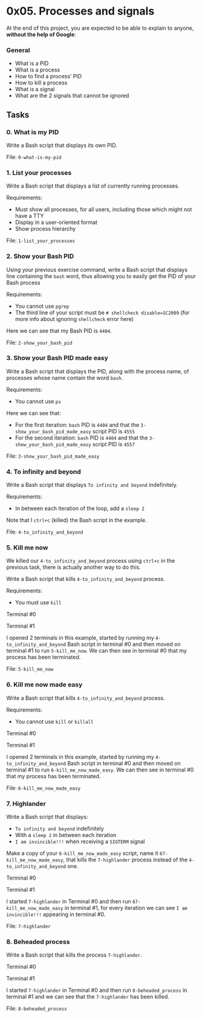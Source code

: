 <h1>0x05. Processes and signals</h1>
<p>At the end of this project, you are expected to be able to explain to anyone, <strong>without the help of Google</strong>:</p>

<h3>General</h3>

<ul>
<li>What is a PID</li>
<li>What is a process</li>
<li>How to find a process&rsquo; PID</li>
<li>How to kill a process</li>
<li>What is a signal</li>
<li>What are the 2 signals that cannot be ignored</li>
</ul>
<h2>Tasks</h2>
  <h3>
    0. What is my PID
  </h3>
  <p>Write a Bash script that displays its own PID.</p>
        <p>File: <code>0-what-is-my-pid</code></p>
  <h3>
    1. List your processes
  </h3>
  <p>Write a Bash script that displays a list of currently running processes.</p>
<p>Requirements:</p>
<ul>
<li>Must show all processes, for all users, including those which might not have a TTY</li>
<li>Display in a user-oriented format</li>
<li>Show process hierarchy</li>
</ul>
        <p>File: <code>1-list_your_processes</code></p>
  <h3>
    2. Show your Bash PID
  </h3>
  <p>Using your previous exercise command, write a Bash script that displays line containing the <code>bash</code> word, thus allowing you to easily get the PID of your Bash process</p>
<p>Requirements:</p>
<ul>
<li>You cannot use <code>pgrep</code></li>
<li>The third line of your script must be <code># shellcheck disable=SC2009</code> (for more info about ignoring <code>shellcheck</code> error here)</li>
</ul>
<p>Here we can see that my Bash PID is <code>4404</code>.</p>
        <p>File: <code>2-show_your_bash_pid</code></p>
  <h3>
    3. Show your Bash PID made easy
  </h3>
  <p>Write a Bash script that displays the PID, along with the process name, of processes whose name contain the word <code>bash</code>.</p>
<p>Requirements:</p>
<ul>
<li>You cannot use <code>ps</code></li>
</ul>
<p>Here we can see that: </p>
<ul>
<li>For the first iteration: <code>bash</code> PID is <code>4404</code> and that the <code>3-show_your_bash_pid_made_easy</code> script PID is <code>4555</code></li>
<li>For the second iteration: <code>bash</code> PID is <code>4404</code> and that the <code>3-show_your_bash_pid_made_easy</code> script PID is <code>4557</code></li>
</ul>
        <p>File: <code>3-show_your_bash_pid_made_easy</code></p>
  <h3>
    4. To infinity and beyond
  </h3>
  <p>Write a Bash script that displays <code>To infinity and beyond</code> indefinitely. </p>
<p>Requirements:</p>
<ul>
<li>In between each iteration of the loop, add a <code>sleep 2</code></li>
</ul>
<p>Note that I <code>ctrl+c</code> (killed) the Bash script in the example.</p>
        <p>File: <code>4-to_infinity_and_beyond</code></p>
  <h3>
    5. Kill me now
  </h3>
  <p>We killed our <code>4-to_infinity_and_beyond</code> process using <code>ctrl+c</code> in the previous task, there is actually another way to do this.</p>
<p>Write a Bash script that kills <code>4-to_infinity_and_beyond</code> process.</p>
<p>Requirements:</p>
<ul>
<li>You must use <code>kill</code></li>
</ul>
<p>Terminal #0</p>
<p>Terminal #1</p>
<p>I opened 2 terminals in this example, started by running my <code>4-to_infinity_and_beyond</code> Bash script in terminal #0 and then moved on terminal #1 to run <code>5-kill_me_now</code>. We can then see in terminal #0 that my process has been terminated.</p>
        <p>File: <code>5-kill_me_now</code></p>
  <h3>
    6. Kill me now made easy
  </h3>
  <p>Write a Bash script that kills <code>4-to_infinity_and_beyond</code> process.</p>
<p>Requirements:</p>
<ul>
<li>You cannot use <code>kill</code> or <code>killall</code></li>
</ul>
<p>Terminal #0</p>
<p>Terminal #1</p>
<p>I opened 2 terminals in this example, started by running my <code>4-to_infinity_and_beyond</code> Bash script in terminal #0 and then moved on terminal #1 to run <code>6-kill_me_now_made_easy</code>. We can then see in terminal #0 that my process has been terminated.</p>
        <p>File: <code>6-kill_me_now_made_easy</code></p>
  <h3>
    7. Highlander
  </h3>
  <p>Write a Bash script that displays: </p>
<ul>
<li><code>To infinity and beyond</code> indefinitely</li>
<li>With a <code>sleep 2</code> in between each iteration</li>
<li><code>I am invincible!!!</code> when receiving a <code>SIGTERM</code> signal</li>
</ul>
<p>Make a copy of your <code>6-kill_me_now_made_easy</code> script, name it <code>67-kill_me_now_made_easy</code>,  that kills the <code>7-highlander</code> process instead of the <code>4-to_infinity_and_beyond</code> one.</p>
<p>Terminal #0</p>
<p>Terminal #1</p>
<p>I started <code>7-highlander</code> in Terminal #0 and then run <code>67-kill_me_now_made_easy</code> in terminal #1, for every iteration we can see <code>I am invincible!!!</code> appearing in terminal #0.</p>
        <p>File: <code>7-highlander</code></p>
  <h3>
    8. Beheaded process
  </h3>
  <p>Write a Bash script that kills the process <code>7-highlander</code>.</p>
<p>Terminal #0</p>
<p>Terminal #1</p>
<p>I started <code>7-highlander</code> in Terminal #0 and then run <code>8-beheaded_process</code> in terminal #1 and we can see that the <code>7-highlander</code> has been killed.</p>
        <p>File: <code>8-beheaded_process</code></p>
